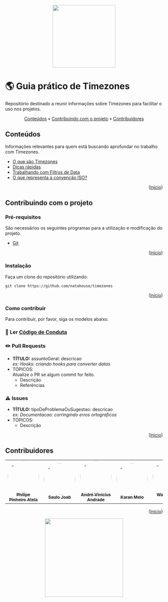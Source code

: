 <a name="readme-top"></a>

<p align="center">
  <img src="/assets/natahouse-logo-header.png" width="200">
</p>

# 🌎 **Guia prático de Timezones**

Repositório destinado a reunir informações sobre Timezones para facilitar o uso nos projetos.

<p align="center">
 <a href="#conteúdos">Conteúdos</a> •
 <a href="#contribuindo-com-o-projeto">Contribuindo com o projeto</a> •
 <a href="#contribuidores">Contribuidores</a>
</p>

## **Conteúdos**

Informações relevantes para quem está buscando aprofundar no trabalho com Timezones.

- [O que são Timezones](./docs/conceitos/o-que-sao-timezones.md)
- [Dicas rápidas](./docs/conceitos/dicas-rapidas.md)
- [Trabalhando com Filtros de Data](./docs/guias/filtros-com-data.md)
- [O que representa a convenção ISO?](./docs/conceitos/o-que-representa-a-convecao-iso.md)

<p align="right">(<a href="#readme-top">Início</a>)</p>
  
## **Contribuindo com o projeto**
### Pré-requisitos

São necessários os seguintes programas para a utilização e modificação do projeto.

- [Git](https://www.google.com/url?sa=t&rct=j&q=&esrc=s&source=web&cd=&cad=rja&uact=8&ved=2ahUKEwih4PLP8NX6AhVZlZUCHReaAbQQFnoECAkQAQ&url=https%3A%2F%2Fgit-scm.com%2F&usg=AOvVaw1lFNWgbWf8FsbaoU4AOPBr)

<p align="right">(<a href="#readme-top">Início</a>)</p>

### Instalação

Faça um clone do repositório utilizando:

```
git clone https://github.com/natahouse/timezones
```

<p align="right">(<a href="#readme-top">Início</a>)</p>

### Como contribuir

Para contribuir, por favor, siga os modelos abaixo.

### 📃 Ler [ Código de Conduta](https://github.com/natahouse/timezones/blob/main/CODE_OF_CONDUCT.md)
### ✏️ Pull Requests

- **TÍTULO:** assuntoGeral: descricao<br>
  _ex: Hooks: criando hooks para converter datas_
- TÓPICOS: <br>
  Atualize o PR se algum commit for feito.
  - Descrição
  - Referências

### ⚠️ Issues

- **TÍTULO:** tipoDeProblemaOuSugestao: descricao<br>
  _ex: Documentacao: corringindo erros ortograficos_
- TÓPICOS: <br>
  - Descrição


<p align="right">(<a href="#readme-top">Início</a>)</p>

## **Contribuidores**

<table>
  <tr>
    <td align="center"><a href="https://github.com/philipeatela"><img style="border-radius: 50%;" src="https://avatars.githubusercontent.com/u/9261021?v=4" width="100px;" alt=""/><br /><sub><b>Philipe Pinheiro Atela</b></sub></a><br />
    <td align="center"><a href="https://github.com/saulojoab"><img style="border-radius: 50%;" src="https://avatars.githubusercontent.com/u/37988252?v=4" width="100px;" alt=""/><br /><sub><b>Saulo Joab</b></sub></a><br />
    <td align="center"><a href="https://github.com/portugaAndre"><img style="border-radius: 50%;" src="https://avatars.githubusercontent.com/u/62671184?v=4" width="100px;" alt=""/><br /><sub><b>André Vinicius Andrade</b></sub></a><br />
    <td align="center"><a href="https://github.com/karanmelo"><img style="border-radius: 50%;" src="https://avatars.githubusercontent.com/u/7671485?v=4" width="100px;" alt=""/><br /><sub><b>Karan Melo</b></sub></a><br />
    <td align="center"><a href="https://github.com/devwander"><img style="border-radius: 50%;" src="https://avatars.githubusercontent.com/u/44070849?v=4" width="100px;" alt=""/><br /><sub><b>Wanderson José</b></sub></a><br />
    <td align="center"><a href="https://github.com/mathiasfc"><img style="border-radius: 50%;" src="https://avatars.githubusercontent.com/u/11564356?v=4" width="100px;" alt=""/><br /><sub><b>Mathias Falci de Castro</b></sub></a><br />
    <td align="center"><a href="https://github.com/Franqsanz"><img style="border-radius: 50%;" src="https://avatars.githubusercontent.com/u/44296203?v=4" width="100px;" alt=""/><br /><sub><b>Franco Sánchez</b></sub></a><br />
  </tr>
</table>

<p align="right">(<a href="#readme-top">Início</a>)</p>

<p align="center">
  <img src="/assets/natahouse-logo.png" width="250">
</p>
